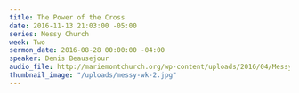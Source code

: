```yaml
---
title: The Power of the Cross
date: 2016-11-13 21:03:00 -05:00
series: Messy Church
week: Two
sermon_date: 2016-08-28 00:00:00 -04:00
speaker: Denis Beausejour
audio_file: http://mariemontchurch.org/wp-content/uploads/2016/04/Messy-Church-Week2-Denis.mp3
thumbnail_image: "/uploads/messy-wk-2.jpg"
---
```


